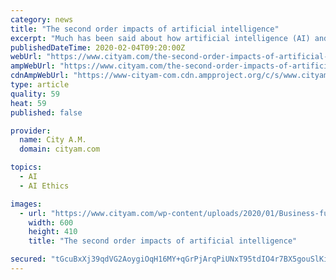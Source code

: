 ```yaml
---
category: news
title: "The second order impacts of artificial intelligence"
excerpt: "Much has been said about how artificial intelligence (AI) and machine learning might change the investment profession ... but also how the modelling in information-based industries might be skirting the lines of ethics and allowable uses of personal information. High profile issues are well known surrounding the likes of Facebook and Google ..."
publishedDateTime: 2020-02-04T09:20:00Z
webUrl: "https://www.cityam.com/the-second-order-impacts-of-artificial-intelligence/"
ampWebUrl: "https://www.cityam.com/the-second-order-impacts-of-artificial-intelligence/amp/"
cdnAmpWebUrl: "https://www-cityam-com.cdn.ampproject.org/c/s/www.cityam.com/the-second-order-impacts-of-artificial-intelligence/amp/"
type: article
quality: 59
heat: 59
published: false

provider:
  name: City A.M.
  domain: cityam.com

topics:
  - AI
  - AI Ethics

images:
  - url: "https://www.cityam.com/wp-content/uploads/2020/01/Business-functions-in-which-AI-has-been-adopted.png"
    width: 600
    height: 410
    title: "The second order impacts of artificial intelligence"

secured: "tGcuBxXj39qdVG2AoygiOqH16MY+qGrPjArqPiUNxT95tdIO4r7BX5gouSlKicZexKtpmkjsjohkAPFIYFxMB7WlnlfCGlDM3YlkcjE+W09i4p/YwEN2w5kpsfRTobCpWV3mvoNNZ8nX1lR1wEeuJpGdC6sbiKmL5bh7a0B/AfkOHgC+ygkBRg7x7zFA9Qqx0E2xOMI0MFX5K/DZDOhByHlChI1jF5Vmvwe3SycCe/X4cjGIFO8WZBgx9ugt2EwzWtEhsrs4LCwWrNXwbGY3o8IzfYWYxbhKZ4O7+oF8sFoJEJmxLVt/f87KhdmHItqH;car1mv/J71+IDu/tl5SU8A=="
---
```


